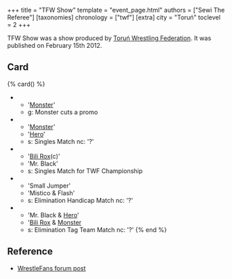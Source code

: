 +++
title = "TFW Show"
template = "event_page.html"
authors = ["Sewi The Referee"]
[taxonomies]
chronology = ["twf"]
[extra]
city = "Toruń"
toclevel = 2
+++

TFW Show was a show produced by [Toruń Wrestling Federation](@/o/twf.md). It was published on February 15th 2012.

## Card

{% card() %}
- - '[Monster](@/w/chris-hunter.md)'
  - g: Monster cuts a promo
- - '[Monster](@/w/chris-hunter.md)'
  - '[Hero](@/w/pj-blake.md)'
  - s: Singles Match
    nc: '?'
- - '[Bili Rox](@/w/corin-mear.md)(c)'
  - 'Mr. Black'
  - s: Singles Match for TWF Championship
- - 'Small Jumper'
  - 'Mistico & Flash'
  - s: Elimination Handicap Match
    nc: '?'
- - 'Mr. Black & [Hero](@/w/pj-blake.md)'
  - '[Bili Rox](@/w/corin-mear.md) & [Monster](@/w/chris-hunter.md)
  - s: Elimination Tag Team Match
    nc: '?'
{% end %}

## Reference 

* [WrestleFans forum post](https://wrestlefans.pl/forum/viewtopic.php?f=59&t=27950)
